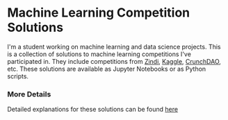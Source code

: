 # Machine Learning Competition Solutions

I'm a student working on machine learning and data science projects. This is a collection of solutions to machine learning competitions I've participated in. They include competitions from [Zindi](https://zindi.africa/competitions), [Kaggle](https://www.kaggle.com/competitions), [CrunchDAO](https://hub.crunchdao.com/competitions), etc. These solutions are available as Jupyter Notebooks or as Python scripts.

### More Details
Detailed explanations for these solutions can be found [here](https://mashrursakif.vercel.app/competitions)
